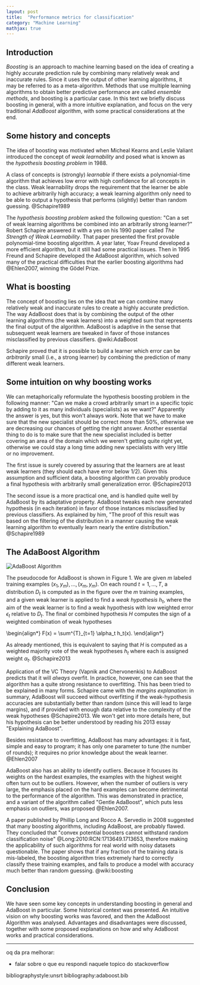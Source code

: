 ```yaml
---
layout: post
title:  "Performance metrics for classification"
category: "Machine Learning"
mathjax: true
---
```


## Introduction

*Boosting* is an approach to machine learning based on the idea of
creating a highly accurate prediction rule by combining many relatively
weak and inaccurate rules. Since it uses the output of
other learning algorithms, it may be referred to as a
meta-algorithm. Methods that use multiple learning algorithms to obtain
better predictive performance are called *ensemble methods*, and boosting is a particular case. In
this text we briefly discuss boosting in general, with a more intuitive
explanation, and focus on the very traditional *AdaBoost* algorithm, with
some practical considerations at the end.


## Some history and concepts

The idea of boosting was motivated when Micheal Kearns and Leslie
Valiant introduced the concept of *weak learnability* and posed what is
known as the *hypothesis boosting problem* in 1988.

A class of concepts
is (strongly) *learnable* if there exists a polynomial-time algorithm
that achieves low error with high confidence for all concepts in the
class. Weak learnability drops the requirement that the learner be able
to achieve arbitrarily high accuracy; a weak learning algorithm only need to be able to output a hypothesis that performs (slightly) better than random
guessing. @Schapire1989

The *hypothesis boosting problem* asked the following question: "Can a
set of weak learning algorithms be combined into an arbitrarily strong
learner?" Robert Schapire answered it with a yes on his 1990 paper
called *The Strength of Weak Learnability*. That paper presented the
first provable polynomial-time boosting algorithm. A year later, Yoav
Freund developed a more efficient algorithm, but it still had some
practical issues. Then in 1995 Freund and Schapire developed the AdaBoost
algorithm, which solved many of the practical difficulties that the
earlier boosting algorithms had @Ehlen2007, winning the Gödel Prize.


## What is boosting

The concept of boosting lies on the idea that we can combine many
relatively weak and inaccurate rules to create a highly accurate
prediction. The way AdaBoost does that is by combining the output of the
other learning algorithms (the weak learners) into a weighted sum that
represents the final output of the algorithm. AdaBoost is adaptive in
the sense that subsequent weak learners are tweaked in favor of those
instances misclassified by previous classifiers. @wiki:AdaBoost

Schapire proved that it is possible to build a learner which error can
be *arbitrarily* small (i.e., a strong learner) by combining the
prediction of many different weak learners.


## Some intuition on why boosting works

We can metaphorically reformulate the hypothesis boosting problem in the
following manner: "Can we make a crowd arbitrarily smart in a specific
topic by adding to it as many individuals (specialists) as we want?"
Apparently the answer is yes, but this won't always work. Note that we
have to make sure that the new specialist should be correct more than
50%, otherwise we are decreasing our chances of getting the right
answer. Another essential thing to do is to make sure that the new
specialist included is better covering an area of the domain which we
weren't getting quite right yet, otherwise we could stay a long time
adding new specialists with very little or no improvement.

The first issue is surely covered by assuring that the learners are at
least weak learners (they should each have error below 1/2). Given this
assumption and sufficient data, a boosting algorithm can provably
produce a final hypothesis with arbitrarily small generalization error.
@Schapire2013

The second issue is a more practical one, and is handled quite well by
AdaBoost by its adaptative property. AdaBoost tweaks each new generated
hypothesis (in each iteration) in favor of those instances misclassified
by previous classifiers. As explained by him, "The proof of this result
was based on the filtering of the distribution in a manner causing the
weak learning algorithm to eventually learn nearly the entire
distribution." @Schapire1989


## The AdaBoost Algorithm

![AdaBoost Algorithm](./images/adaboost_alg.png)

The pseudocode for AdaBoost is shown in Figure 1. We are given $m$
labeled training examples $(x_1,y_m), ..., (x_m,y_m)$. On each round
$t = 1, ..., T$, a distribution $D_t$ is computed as in the figure over
the $m$ training examples, and a given weak learner is applied to find a
*weak hypothesis* $h_t$, where the aim of the weak learner is to find a
weak hypothesis with low weighted error $\epsilon_t$ relative to $D_t$.
The final or combined hypothesis $H$ computes the sign of a weighted
combination of weak hypotheses

\begin{align*}
F(x) = \sum^{T}_{t=1} \alpha_t h_t(x).
\end{align*}

As already mentioned, this is equivalent to saying that $H$ is computed
as a weighted majority vote of the weak hypotheses $h_t$ where each is
assigned weight $\alpha_t$. @Schapire2013

Application of the VC Theory (Vapnik and Chervonenkis) to AdaBoost predicts
that it will *always* overfit. In practice, however, one can see that
the algorithm has a quite strong resistance to overfitting. This has
been tried to be explained in many forms. Schapire came with the
*margins explanation*: in summary, AdaBoost will succeed without overfitting if the weak-hypothesis
accuracies are substantially better than random (since this will lead to
large margins), and if provided with enough data relative to the
complexity of the weak hypotheses @Schapire2013. We won't get into more
details here, but his hypothesis can be better understood by reading his 2013 essay "Explaining AdaBoost".

Besides resistance to overfitting, AdaBoost has many advantages: it is
fast, simple and easy to program; it has only one parameter to tune (the
number of rounds); it requires no prior knowledge about the weak
learner. @Ehlen2007

AdaBoost also has an ability to identify outliers. Because it focuses
its weights on the hardest examples, the examples with the highest weight
often turn out to be outliers. However, when the number of outliers is
very large, the emphasis placed on the hard examples can become
detrimental to the performance of the algorithm. This was demonstrated
in practice, and a variant of the algorithm called "Gentle AdaBoost",
which puts less emphasis on outliers, was proposed @Ehlen2007.

A paper published by Phillip Long and Rocco A. Servedio in 2008
suggested that many boosting algorithms, including AdaBoost, are
probably flawed. They concluded that "convex potential boosters cannot
withstand random classification noise" @Long:2010:RCN:1713649.1713653,
therefore making the applicability of such algorithms for real world
with noisy datasets questionable. The paper shows that if any fraction
of the training data is mis-labeled, the boosting algorithm tries
extremely hard to correctly classify these training examples, and fails
to produce a model with accuracy much better than random guessing. @wiki:boosting


## Conclusion

We have seen some key concepts in understanding boosting in general and
AdaBoost in particular. Some historical context was presented. An
intuitive vision on why boosting works was favored, and then the
AdaBoost Algorithm was analysed. Advantages and disadvantages were
discussed, together with some proposed explanations on how and why
AdaBoost works and practical considerations.

------------------------------------------------------------------------

oq da pra melhorar:

-   falar sobre o que eu respondi naquele topico do stackoverflow

bibliographystyle:unsrt bibliography:adaboost.bib
